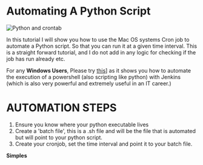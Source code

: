 # Automating A Python Script 

![Python and crontab](https://i2.wp.com/blog.eduonix.com/wp-content/uploads/2015/12/Linux-Shell-Scripting-29-crontab-and-at-jobs.png?fit=740%2C296&ssl=1) 

In this tutorial I will show you how to use the Mac OS systems Cron job to automate a Python script. So that you can run it at a given time interval. This is a straight forward tutorial, and I do not add in any logic for checking if the job has run already etc.   

For any **Windows Users**, Please try [this](../JenkinsAutomation/README.md)] as it shows you how to automate the execution of a powershell (also scripting like python) with Jenkins (which is also very powerful and extremely useful in an IT career.)

# AUTOMATION STEPS 

1. Ensure you know where your python executable lives
2. Create a 'batch file', this is a .sh file and will be the file that is automated but will point to your python script.
3. Create your cronjob, set the time interval and point it to your batch file.

**Simples** 


